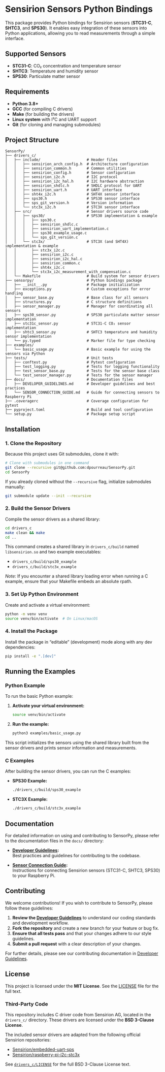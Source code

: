 # Sensirion Sensors Python Bindings

This package provides Python bindings for Sensirion sensors (**STC31-C**, **SHTC3**, and **SPS30**). It enables easy integration of these sensors into Python applications, allowing you to read measurements through a simple interface.

## Supported Sensors

- **STC31-C**: CO₂ concentration and temperature sensor  
- **SHTC3**: Temperature and humidity sensor  
- **SPS30**: Particulate matter sensor  

## Requirements

- **Python 3.8+**
- **GCC** (for compiling C drivers)
- **Make** (for building the drivers)
- **Linux system** with I²C and UART support
- **Git** (for cloning and managing submodules)

## Project Structure

```
SensorPy/
├── drivers_c/
│   ├── include/                     # Header files
│   │   ├── sensirion_arch_config.h  # Architecture configuration
│   │   ├── sensirion_common.h       # Common utilities
│   │   ├── sensirion_config.h       # Sensor configuration
│   │   ├── sensirion_i2c.h          # I2C protocol
│   │   ├── sensirion_i2c_hal.h      # I2C hardware abstraction
│   │   ├── sensirion_shdlc.h        # SHDLC protocol for UART
│   │   ├── sensirion_uart.h         # UART interface
│   │   ├── sht4x_i2c.h              # SHT4X sensor interface
│   │   ├── sps30.h                  # SPS30 sensor interface
│   │   ├── sps_git_version.h        # Version information
│   │   └── stc3x_i2c.h              # STC3X sensor interface
│   ├── src/                         # Sensor drivers source code
│   │   ├── sps30/                   # SPS30 implementation & example
│   │   │   ├── sps30.c
│   │   │   ├── sensirion_shdlc.c
│   │   │   ├── sensirion_uart_implementation.c
│   │   │   ├── sps30_example_usage.c
│   │   │   └── sps_git_version.c
│   │   └── stc3x/                   # STC3X (and SHT4X) implementation & example
│   │       ├── stc3x_i2c.c
│   │       ├── sensirion_i2c.c
│   │       ├── sensirion_i2c_hal.c
│   │       ├── sensirion_common.c
│   │       ├── sht4x_i2c.c
│   │       └── stc3x_i2c_measurement_with_compensation.c
│   └── Makefile                     # Build system for sensor drivers
├── sensorpy/                        # Python bindings package
│   ├── __init__.py                  # Package initialization
│   ├── exceptions.py                # Custom exceptions for error handling
│   ├── sensor_base.py               # Base class for all sensors
│   ├── structures.py                # C structure definitions
│   ├── sensor_manager.py            # Manager for coordinating all sensors
│   ├── sps30_sensor.py              # SPS30 particulate matter sensor implementation
│   ├── stc31c_sensor.py             # STC31-C CO₂ sensor implementation
│   ├── shtc3_sensor.py              # SHTC3 temperature and humidity sensor implementation
│   └── py.typed                     # Marker file for type checking
├── examples/
│   └── basic_usage.py               # Basic example for using the sensors via Python
├── tests/                           # Unit tests
│   ├── conftest.py                  # Pytest configuration
│   ├── test_logging.py              # Tests for logging functionality
│   ├── test_sensor_base.py          # Tests for the sensor base class
│   └── test_sensor_manager.py       # Tests for the sensor manager
├── docs/                            # Documentation files
│   ├── DEVELOPER_GUIDELINES.md      # Developer guidelines and best practices
│   └── SENSOR_CONNECTION_GUIDE.md   # Guide for connecting sensors to Raspberry Pi
├── .coveragerc                      # Coverage configuration for pytest
├── pyproject.toml                   # Build and tool configuration
└── setup.py                         # Package setup script
```

## Installation

### 1. Clone the Repository

Because this project uses Git submodules, clone it with:

```bash
# Clone with submodules in one command
git clone --recursive git@github.com:dpourreau/SensorPy.git
cd SensorPy
```

If you already cloned without the `--recursive` flag, initialize submodules manually:

```bash
git submodule update --init --recursive
```

### 2. Build the Sensor Drivers

Compile the sensor drivers as a shared library:

```bash
cd drivers_c
make clean && make
cd ..
```

This command creates a shared library in `drivers_c/build` named `libsensirion.so` and two example executables:
- `drivers_c/build/sps30_example`
- `drivers_c/build/stc3x_example`

*Note:* If you encounter a shared library loading error when running a C example, ensure that your Makefile embeds an absolute rpath.

### 3. Set Up Python Environment

Create and activate a virtual environment:

```bash
python -m venv venv
source venv/bin/activate  # On Linux/macOS
```

### 4. Install the Package

Install the package in “editable” (development) mode along with any dev dependencies:

```bash
pip install -e ".[dev]"
```

## Running the Examples

### Python Example

To run the basic Python example:

1. **Activate your virtual environment:**

   ```bash
   source venv/bin/activate
   ```

2. **Run the example:**

   ```bash
   python3 examples/basic_usage.py
   ```

This script initializes the sensors using the shared library built from the sensor drivers and prints sensor information and measurements.

### C Examples

After building the sensor drivers, you can run the C examples:

- **SPS30 Example:**  
  ```bash
  ./drivers_c/build/sps30_example
  ```
- **STC3X Example:**  
  ```bash
  ./drivers_c/build/stc3x_example
  ```

## Documentation

For detailed information on using and contributing to SensorPy, please refer to the documentation files in the `docs/` directory:

- **[Developer Guidelines](docs/DEVELOPER_GUIDELINES.md):**  
  Best practices and guidelines for contributing to the codebase.

- **[Sensor Connection Guide](docs/SENSOR_CONNECTION_GUIDE.md):**  
  Instructions for connecting Sensirion sensors (STC31-C, SHTC3, SPS30) to your Raspberry Pi.

## Contributing

We welcome contributions! If you wish to contribute to SensorPy, please follow these guidelines:

1. **Review the [Developer Guidelines](docs/DEVELOPER_GUIDELINES.md)** to understand our coding standards and development workflow.
2. **Fork the repository** and create a new branch for your feature or bug fix.
3. **Ensure that all tests pass** and that your changes adhere to our style guidelines.
4. **Submit a pull request** with a clear description of your changes.

For further details, please see our contributing documentation in [Developer Guidelines](docs/DEVELOPER_GUIDELINES.md).

## License

This project is licensed under the **MIT License**. See the [LICENSE](LICENSE) file for the full text.

### Third-Party Code

This repository includes C driver code from Sensirion AG, located in the `drivers_c/` directory. These drivers are licensed under the **BSD 3-Clause License**.

The included sensor drivers are adapted from the following official Sensirion repositories:

- [Sensirion/embedded-uart-sps](https://github.com/Sensirion/embedded-uart-sps)
- [Sensirion/raspberry-pi-i2c-stc3x](https://github.com/Sensirion/raspberry-pi-i2c-stc3x)

See [`drivers_c/LICENSE`](https://github.com/dpourreau/SensorPy/blob/main/LICENSE) for the full BSD 3-Clause License text.
